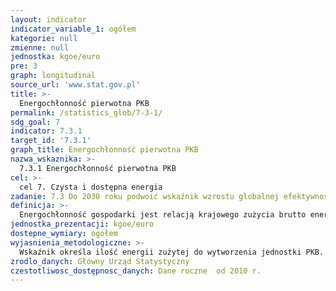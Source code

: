 ```yaml
---
layout: indicator
indicator_variable_1: ogółem
kategorie: null
zmienne: null
jednostka: kgoe/euro
pre: 3
graph: longitudinal
source_url: 'www.stat.gov.pl'
title: >-
  Energochłonność pierwotna PKB
permalink: /statistics_glob/7-3-1/
sdg_goal: 7
indicator: 7.3.1
target_id: '7.3.1'
graph_title: Energochłonność pierwotna PKB
nazwa_wskaznika: >-
  7.3.1 Energochłonność pierwotna PKB
cel: >-
  cel 7. Czysta i dostępna energia
zadanie: 7.3 Do 2030 roku podwoić wskaźnik wzrostu globalnej efektywności zużycia energii.
definicja: >-
  Energochłonność gospodarki jest relacją krajowego zużycia brutto energii do wartości produktu krajowego brutto w cenach stałych z 2000 r.
jednostka_prezentacji: kgoe/euro
dostepne_wymiary: ogółem
wyjasnienia_metodologiczne: >-
  Wskaźnik określa ilość energii zużytej do wytworzenia jednostki PKB. Zmniejszenie energochłonności mówi o tym, że mniej energii potrzeba do wyprodukowania tej samej wielkości PKB i wiąże się ze wzrostem efektywności energetycznej.Krajowe zużycie brutto energii prezentuje ilość energii niezbędnej do zaspokojenia wewnętrznej konsumpcji jednostki geograficznej i obliczane jest w następujący sposób: pozyskanie energii pierwotnej + odzysk paliw + import + zmiana zapasów — eksport — bunkier. Obejmuje pięć rodzajów paliw (wraz z pochodnymi): węgiel, energię elektryczną, ropę naftową, gaz ziemny i energię ze źródeł odnawialnych.Kgoe — kilogram oleju ekwiwalentnego — stosowana w bilansach międzynarodowych jednostka miary energii. Oznacza ilość energii, jaka może zostać wyprodukowana ze spalenia jednego metrycznego kilograma ropy naftowej. Jedna tona oleju ekwiwalentnego równa jest 41,868 GJ lub 11,63 MWh.
zrodlo_danych: Główny Urząd Statystyczny
czestotliwosc_dostępnosc_danych: Dane roczne  od 2010 r.
---
```

